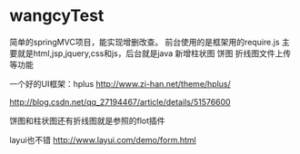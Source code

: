 # wangcyTest

简单的springMVC项目，能实现增删改查。
前台使用的是框架用的require.js 主要就是html,jsp,jquery,css和js，后台就是java
新增柱状图 饼图 折线图文件上传等功能

一个好的UI框架：hplus
http://www.zi-han.net/theme/hplus/

http://blog.csdn.net/qq_27194467/article/details/51576600

饼图和柱状图还有折线图就是参照的flot插件


layui也不错
http://www.layui.com/demo/form.html
